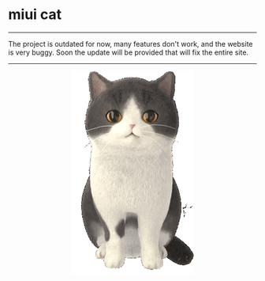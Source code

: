 # miui cat
<hr>
The project is outdated for now, many features don't work, and the website is very buggy. Soon the update will be provided that will fix the entire site.
<hr>
<p align="center">
  <img src="assets/normal/deafult.gif">
</p>
